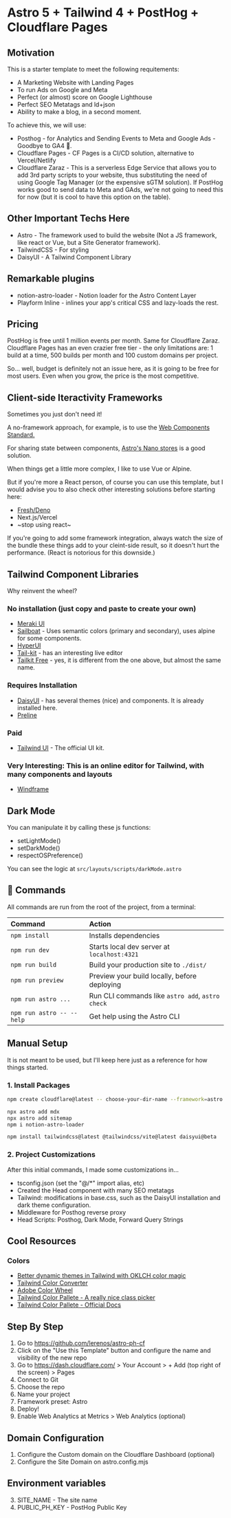 # Astro 5 + Tailwind 4 + PostHog + Cloudflare Pages

## Motivation
This is a starter template to meet the following requitements:

- A Marketing Website with Landing Pages
- To run Ads on Google and Meta
- Perfect (or almost) score on Google Lighthouse
- Perfect SEO Metatags and ld+json
- Ability to make a blog, in a second moment.

To achieve this, we will use:

- Posthog - for Analytics and Sending Events to Meta and Google Ads - Goodbye to GA4 👋.
- Cloudflare Pages - CF Pages is a CI/CD solution, alternative to Vercel/Netlify
- Cloudflare Zaraz - This is a serverless Edge Service that allows you to add 3rd party scripts to your website, thus substituting the need of using Google Tag Manager (or the expensive sGTM solution). If PostHog works good to send data to Meta and GAds, we're not going to need this for now (but it is cool to have this option on the table). 

## Other Important Techs Here
- Astro - The framework used to build the website (Not a JS framework, like react or Vue, but a Site Generator framework).
- TailwindCSS - For styling
- DaisyUI - A Tailwind Component Library

## Remarkable plugins
- notion-astro-loader - Notion loader for the Astro Content Layer
- Playform Inline - inlines your app's critical CSS and lazy-loads the rest.

## Pricing
PostHog is free until 1 million events per month.
Same for Cloudflare Zaraz.
Cloudflare Pages has an even crazier free tier - the only limitations are: 1 build at a time, 500 builds per month and 100 custom domains per project.

So... well, budget is definitely not an issue here, as it is going to be free for most users. Even when you grow, the price is the most competitive.

## Client-side Iteractivity Frameworks
Sometimes you just don't need it! 

A no-framework approach, for example, is to use the [Web Components Standard.](https://docs.astro.build/en/guides/client-side-scripts/#web-components-with-custom-elements)

For sharing state between components, [Astro's Nano stores](https://docs.astro.build/en/recipes/sharing-state-islands/#why-nano-stores) is a good solution.

When things get a little more complex, I like to use Vue or Alpine.

But if you're more a React person, of course you can use this template, but I would advise you to also check other interesting solutions before starting here:
- [Fresh/Deno](https://fresh.deno.dev/)
- Next.js/Vercel
- ~stop using react~

If you're going to add some framework integration, always watch the size of the bundle these things add to your cleint-side result, so it doesn't hurt the performance. (React is notorious for this downside.)

## Tailwind Component Libraries
Why reinvent the wheel?

### No installation (just copy and paste to create your own)
- [Meraki UI](https://merakiui.com/components#marketing)
- [Sailboat](https://sailboatui.com/) - Uses semantic colors (primary and secondary), uses alpine for some components.
- [HyperUI](https://www.hyperui.dev/)
- [Tail-kit](https://www.tailwind-kit.com/components#pagesection) - has an interesting live editor
- [Tailkit Free](https://tailkit.com/free-tailwind-components) - yes, it is different from the one above, but almost the same name.

### Requires Installation
- [DaisyUI](https://daisyui.com/) - has several themes (nice) and components. It is already installed here.
- [Preline](https://preline.co/)

### Paid
- [Tailwind UI](https://tailwindui.com/) - The official UI kit.

### Very Interesting: This is an online editor for Tailwind, with many components and layouts
- [Windframe](https://windframe.devwares.com/)

## Dark Mode

You can manipulate it by calling these js functions:

- setLightMode()
- setDarkMode()
- respectOSPreference()

You can see the logic at `src/layouts/scripts/darkMode.astro`

## 🧞 Commands

All commands are run from the root of the project, from a terminal:

| Command                   | Action                                           |
| :------------------------ | :----------------------------------------------- |
| `npm install`             | Installs dependencies                            |
| `npm run dev`             | Starts local dev server at `localhost:4321`      |
| `npm run build`           | Build your production site to `./dist/`          |
| `npm run preview`         | Preview your build locally, before deploying     |
| `npm run astro ...`       | Run CLI commands like `astro add`, `astro check` |
| `npm run astro -- --help` | Get help using the Astro CLI                     |



## Manual Setup

It is not meant to be used, but I'll keep here just as a reference for how things started.

### 1. Install Packages

```sh
npm create cloudflare@latest -- choose-your-dir-name --framework=astro

npx astro add mdx
npx astro add sitemap
npm i notion-astro-loader

npm install tailwindcss@latest @tailwindcss/vite@latest daisyui@beta

```
### 2. Project Customizations
After this initial commands, I made some customizations in...

- tsconfig.json (set the "@/*" import alias, etc)
- Created the Head component with many SEO metatags
- Tailwind: modifications in base.css, such as the DaisyUI installation and dark theme configuration. 
- Middleware for Posthog reverse proxy
- Head Scripts: Posthog, Dark Mode, Forward Query Strings

## Cool Resources

### Colors
- [Better dynamic themes in Tailwind with OKLCH color magic](https://evilmartians.com/chronicles/better-dynamic-themes-in-tailwind-with-oklch-color-magic)
- [Tailwind Color Converter](https://divmagic.com/tools/color-converter)
- [Adobe Color Wheel](https://color.adobe.com/create/color-wheel)
- [Tailwind Color Pallete - A really nice class picker](https://tailkit.com/tools/tailwind-color-palette)
- [Tailwind Color Pallete - Official Docs](https://tailwindcss.com/docs/customizing-colors)



## Step By Step
1. Go to https://github.com/lerenos/astro-ph-cf
2. Click on the "Use this Template" button and configure the name and visibility of the new repo
3. Go to https://dash.cloudflare.com/ > Your Account > + Add (top right of the screen) > Pages
4. Connect to Git
5. Choose the repo
6. Name your project
7. Framework preset: Astro
8. Deploy!
9. Enable Web Analytics at Metrics > Web Analytics (optional)

## Domain Configuration
1. Configure the Custom domain on the Cloudflare Dashboard (optional)
2. Configure the Site Domain on astro.config.mjs

## Environment variables
3. SITE_NAME - The site name
4. PUBLIC_PH_KEY - PostHog Public Key